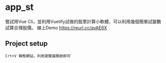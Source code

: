 # app_st

嘗試用Vue Cli，並利用Vuetify試做的股票計算小軟體，可以利用幾個簡單試變數試算合理股價。
線上Demo
https://reurl.cc/avAE6X


## Project setup
```
Crt+V 靜態網站，利用瀏覽器開啟即可
```

